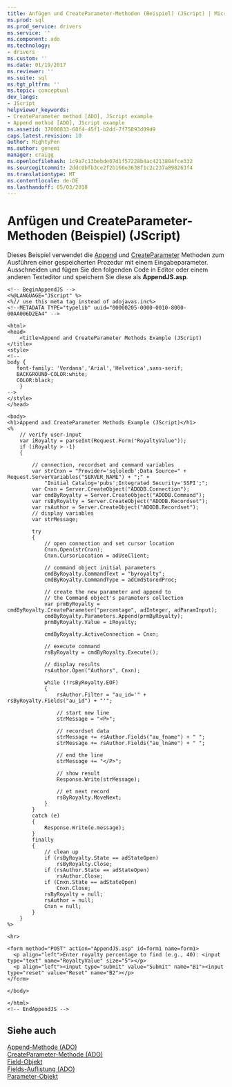 ```yaml
---
title: Anfügen und CreateParameter-Methoden (Beispiel) (JScript) | Microsoft Docs
ms.prod: sql
ms.prod_service: drivers
ms.service: ''
ms.component: ado
ms.technology:
- drivers
ms.custom: ''
ms.date: 01/19/2017
ms.reviewer: ''
ms.suite: sql
ms.tgt_pltfrm: ''
ms.topic: conceptual
dev_langs:
- JScript
helpviewer_keywords:
- CreateParameter method [ADO], JScript example
- Append method [ADO], JScript example
ms.assetid: 37000833-68f4-45f1-b2dd-7f75893d09d9
caps.latest.revision: 10
author: MightyPen
ms.author: genemi
manager: craigg
ms.openlocfilehash: 1c9a7c13bebde07d1f57228b4ac4213804fce332
ms.sourcegitcommit: 2ddc0bfb3ce2f2b160e3638f1c2c237a898263f4
ms.translationtype: MT
ms.contentlocale: de-DE
ms.lasthandoff: 05/03/2018
---
```

# <a name="append-and-createparameter-methods-example-jscript"></a>Anfügen und CreateParameter-Methoden (Beispiel) (JScript)
Dieses Beispiel verwendet die [Append](../../../ado/reference/ado-api/append-method-ado.md) und [CreateParameter](../../../ado/reference/ado-api/createparameter-method-ado.md) Methoden zum Ausführen einer gespeicherten Prozedur mit einem Eingabeparameter. Ausschneiden und fügen Sie den folgenden Code in Editor oder einem anderen Texteditor und speichern Sie diese als **AppendJS.asp**.  
  
```  
<!-- BeginAppendJS -->  
<%@LANGUAGE="JScript" %>  
<%// use this meta tag instead of adojavas.inc%>  
<!--METADATA TYPE="typelib" uuid="00000205-0000-0010-8000-00AA006D2EA4" -->  
  
<html>  
<head>  
    <title>Append and CreateParameter Methods Example (JScript)</title>  
<style>  
<!--  
body {  
   font-family: 'Verdana','Arial','Helvetica',sans-serif;  
   BACKGROUND-COLOR:white;  
   COLOR:black;  
    }  
-->  
</style>  
</head>  
  
<body>  
<h1>Append and CreateParameter Methods Example (JScript)</h1>  
<%  
    // verify user-input   
    var iRoyalty = parseInt(Request.Form("RoyaltyValue"));  
    if (iRoyalty > -1)  
    {  
  
        // connection, recordset and command variables  
        var strCnxn = "Provider='sqloledb';Data Source=" + Request.ServerVariables("SERVER_NAME") + ";" +  
            "Initial Catalog='pubs';Integrated Security='SSPI';";  
        var Cnxn = Server.CreateObject("ADODB.Connection");  
        var cmdByRoyalty = Server.CreateObject("ADODB.Command");  
        var rsByRoyalty = Server.CreateObject("ADODB.Recordset");  
        var rsAuthor = Server.CreateObject("ADODB.Recordset");  
        // display variables  
        var strMessage;  
  
        try  
        {  
            // open connection and set cursor location  
            Cnxn.Open(strCnxn);  
            Cnxn.CursorLocation = adUseClient;  
  
            // command object initial parameters  
            cmdByRoyalty.CommandText = "byroyalty";  
            cmdByRoyalty.CommandType = adCmdStoredProc;  
  
            // create the new parameter and append to  
            // the Command object's parameters collection  
            var prmByRoyalty = cmdByRoyalty.CreateParameter("percentage", adInteger, adParamInput);  
            cmdByRoyalty.Parameters.Append(prmByRoyalty);  
            prmByRoyalty.Value = iRoyalty;  
  
            cmdByRoyalty.ActiveConnection = Cnxn;  
  
            // execute command  
            rsByRoyalty = cmdByRoyalty.Execute();  
  
            // display results  
            rsAuthor.Open("Authors", Cnxn);  
  
            while (!rsByRoyalty.EOF)  
            {  
                rsAuthor.Filter = "au_id='" + rsByRoyalty.Fields("au_id") + "'";  
  
                // start new line  
                strMessage = "<P>";  
  
                // recordset data  
                strMessage += rsAuthor.Fields("au_fname") + " ";   
                strMessage += rsAuthor.Fields("au_lname") + " ";  
  
                // end the line  
                strMessage += "</P>";  
  
                // show result  
                Response.Write(strMessage);  
  
                // et next record  
                rsByRoyalty.MoveNext;  
            }  
        }  
        catch (e)  
        {  
            Response.Write(e.message);  
        }  
        finally  
        {  
            // clean up  
            if (rsByRoyalty.State == adStateOpen)  
                rsByRoyalty.Close;  
            if (rsAuthor.State == adStateOpen)  
                rsAuthor.Close;  
            if (Cnxn.State == adStateOpen)  
                Cnxn.Close;  
            rsByRoyalty = null;  
            rsAuthor = null;  
            Cnxn = null;  
        }  
    }  
%>  
  
<hr>  
  
<form method="POST" action="AppendJS.asp" id=form1 name=form1>  
  <p align="left">Enter royalty percentage to find (e.g., 40): <input type="text" name="RoyaltyValue" size="5"></p>  
  <p align="left"><input type="submit" value="Submit" name="B1"><input type="reset" value="Reset" name="B2"></p>  
</form>  
  
</body>  
  
</html>  
<!-- EndAppendJS -->  
```  
  
## <a name="see-also"></a>Siehe auch  
 [Append-Methode (ADO)](../../../ado/reference/ado-api/append-method-ado.md)   
 [CreateParameter-Methode (ADO)](../../../ado/reference/ado-api/createparameter-method-ado.md)   
 [Field-Objekt](../../../ado/reference/ado-api/field-object.md)   
 [Fields-Auflistung (ADO)](../../../ado/reference/ado-api/fields-collection-ado.md)   
 [Parameter-Objekt](../../../ado/reference/ado-api/parameter-object.md)
